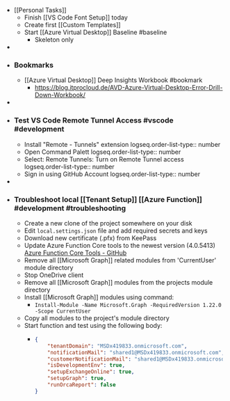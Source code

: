 - [[Personal Tasks]]
	- Finish [[VS Code Font Setup]] today
	- Create first [[Custom Templates]]
	- Start [[Azure Virtual Desktop]] Baseline #baseline
		- Skeleton only
-
- ### Bookmarks
	- [[Azure Virtual Desktop]] Deep Insights Workbook #bookmark
		- https://blog.itprocloud.de/AVD-Azure-Virtual-Desktop-Error-Drill-Down-Workbook/
-
- ### Test VS Code Remote Tunnel Access #vscode #development
	- Install "Remote - Tunnels" extension
	  logseq.order-list-type:: number
	- Open Command Palett
	  logseq.order-list-type:: number
	- Select: Remote Tunnels: Turn on Remote Tunnel access
	  logseq.order-list-type:: number
	- Sign in using GitHub Account
	  logseq.order-list-type:: number
-
- ### Troubleshoot local [[Tenant Setup]] [[Azure Function]] #development #troubleshooting
	- Create a new clone of the project somewhere on your disk
	- Edit `local.settings.json` file and add required secrets and keys
	- Download new certificate (.pfx) from KeePass
	- Update Azure Function Core tools to the newest version (4.0.5413) [Azure Function Core Tools - GitHub](https://github.com/Azure/azure-functions-core-tools/releases/tag/4.0.5413)
	- Remove all [[Microsoft Graph]] related modules from 'CurrentUser' module directory
	- Stop OneDrive client
	- Remove all [[Microsoft Graph]] modules from the projects module directory
	- Install [[Microsoft Graph]] modules using command:
		- `Install-Module -Name Microsoft.Graph -RequiredVersion 1.22.0 -Scope CurrentUser`
	- Copy all modules to the project's module directory
	- Start function and test using the following body:
		- ```json
		  {
		      "tenantDomain": "MSDx419833.onmicrosoft.com",
		      "notificationMail": "shared1@MSDx419833.onmicrosoft.com",
		      "customerNotificationMail": "shared1@MSDx419833.onmicrosoft.com",
		      "isDevelopmentEnv": true,
		      "setupExchangeOnline": true,
		      "setupGraph": true,
		      "runOrcaReport": false
		  }
		  ```